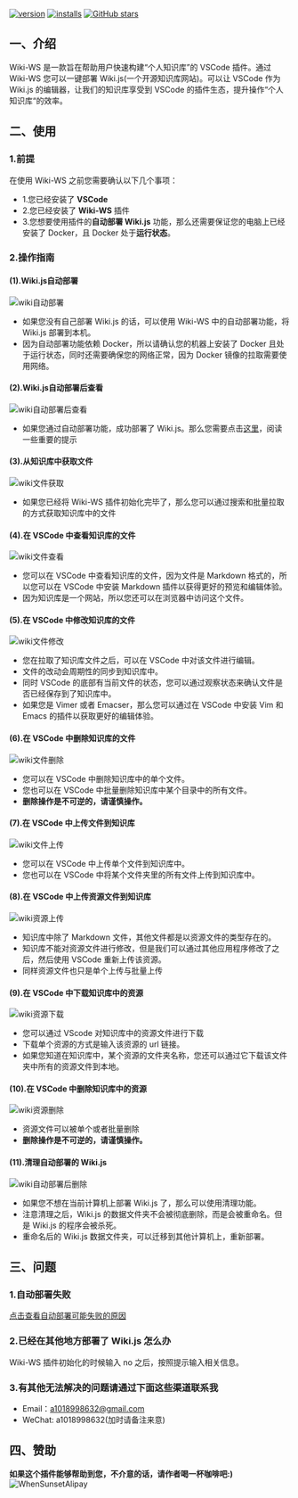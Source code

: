 [![version](https://img.shields.io/vscode-marketplace/v/WhenSunset.Wiki-ws.svg?style=flat-square&label=vscode%20marketplace)](https://marketplace.visualstudio.com/items?itemName=WhenSunset.Wiki-ws) [![installs](https://img.shields.io/vscode-marketplace/d/WhenSunset.Wiki-ws.svg?style=flat-square)](https://marketplace.visualstudio.com/items?itemName=WhenSunset.Wiki-ws) [![GitHub stars](https://img.shields.io/github/stars/PicGo/vs-picgo.svg?style=flat-square&label=github%20stars)](https://github.com/PicGo/vs-picgo)

## 一、介绍

Wiki-WS 是一款旨在帮助用户快速构建“个人知识库”的 VSCode 插件。通过 Wiki-WS 您可以一键部署 Wiki.js(一个开源知识库网站)。可以让 VSCode 作为 Wiki.js 的编辑器，让我们的知识库享受到 VSCode 的插件生态，提升操作“个人知识库“的效率。 

## 二、使用

### 1.前提

在使用 Wiki-WS 之前您需要确认以下几个事项：
- 1.您已经安装了 **VSCode**
- 2.您已经安装了 **Wiki-WS** 插件
- 3.您想要使用插件的**自动部署 Wiki.js** 功能，那么还需要保证您的电脑上已经安装了 Docker，且 Docker 处于**运行状态**。

### 2.操作指南

#### (1).Wiki.js自动部署
![wiki自动部署](https://cdn.jsdelivr.net/gh/whenSunSet/image-lib/wiki自动部署.gif)

- 如果您没有自己部署 Wiki.js 的话，可以使用 Wiki-WS 中的自动部署功能，将 Wiki.js 部署到本机。
- 因为自动部署功能依赖 Docker，所以请确认您的机器上安装了 Docker 且处于运行状态，同时还需要确保您的网络正常，因为 Docker 镜像的拉取需要使用网络。

#### (2).Wiki.js自动部署后查看
![wiki自动部署后查看](https://cdn.jsdelivr.net/gh/whenSunSet/image-lib/wiki自动部署后查看.gif)
- 如果您通过自动部署功能，成功部署了 Wiki.js。那么您需要点击[这里](http://wiki.heshixi.com/zh/Wiki-ws插件/重要提示)，阅读一些重要的提示

#### (3).从知识库中获取文件
![wiki文件获取](https://cdn.jsdelivr.net/gh/whenSunSet/image-lib/wiki文件获取.gif)
- 如果您已经将 Wiki-WS 插件初始化完毕了，那么您可以通过搜索和批量拉取的方式获取知识库中的文件

#### (4).在 VSCode 中查看知识库的文件
![wiki文件查看](https://cdn.jsdelivr.net/gh/whenSunSet/image-lib/wiki文件查看.gif)
- 您可以在 VSCode 中查看知识库的文件，因为文件是 Markdown 格式的，所以您可以在 VSCode 中安装 Markdown 插件以获得更好的预览和编辑体验。
- 因为知识库是一个网站，所以您还可以在浏览器中访问这个文件。

#### (5).在 VSCode 中修改知识库的文件
![wiki文件修改](https://cdn.jsdelivr.net/gh/whenSunSet/image-lib/wiki文件修改.gif)
- 您在拉取了知识库文件之后，可以在 VSCode 中对该文件进行编辑。
- 文件的改动会周期性的同步到知识库中。
- 同时 VSCode 的底部有当前文件的状态，您可以通过观察状态来确认文件是否已经保存到了知识库中。
- 如果您是 Vimer 或者 Emacser，那么您可以通过在 VSCode 中安装 Vim 和 Emacs 的插件以获取更好的编辑体验。

#### (6).在 VSCode 中删除知识库的文件
![wiki文件删除](https://github.com/whenSunSet/image-lib/blob/master/wiki文件删除.gif?raw=true)
- 您可以在 VSCode 中删除知识库中的单个文件。
- 您也可以在 VSCode 中批量删除知识库中某个目录中的所有文件。
- **删除操作是不可逆的，请谨慎操作。**

#### (7).在 VSCode 中上传文件到知识库
![wiki文件上传](https://github.com/whenSunSet/image-lib/blob/master/wiki文件上传.gif?raw=true)
- 您可以在 VSCode 中上传单个文件到知识库中。
- 您也可以在 VSCode 中将某个文件夹里的所有文件上传到知识库中。

#### (8).在 VSCode 中上传资源文件到知识库
![wiki资源上传](https://github.com/whenSunSet/image-lib/blob/master/wiki资源上传.gif?raw=true)
- 知识库中除了 Markdown 文件，其他文件都是以资源文件的类型存在的。
- 知识库不能对资源文件进行修改，但是我们可以通过其他应用程序修改了之后，然后使用 VSCode 重新上传该资源。
- 同样资源文件也只是单个上传与批量上传

#### (9).在 VSCode 中下载知识库中的资源
![wiki资源下载](https://github.com/whenSunSet/image-lib/blob/master/wiki资源下载.gif?raw=true)
- 您可以通过 VScode 对知识库中的资源文件进行下载
- 下载单个资源的方式是输入该资源的 url 链接。
- 如果您知道在知识库中，某个资源的文件夹名称，您还可以通过它下载该文件夹中所有的资源文件到本地。

#### (10).在 VSCode 中删除知识库中的资源
![wiki资源删除](https://github.com/whenSunSet/image-lib/blob/master/wiki资源删除.gif?raw=true)
- 资源文件可以被单个或者批量删除
- **删除操作是不可逆的，请谨慎操作。**

#### (11).清理自动部署的 Wiki.js
![wiki自动部署后删除](https://cdn.jsdelivr.net/gh/whenSunSet/image-lib/wiki自动部署后删除.gif)
- 如果您不想在当前计算机上部署 Wiki.js 了，那么可以使用清理功能。
- 注意清理之后，Wiki.js 的数据文件夹不会被彻底删除，而是会被重命名。但是 Wiki.js 的程序会被杀死。
- 重命名后的 Wiki.js 数据文件夹，可以迁移到其他计算机上，重新部署。 


## 三、问题

### 1.自动部署失败

[点击查看自动部署可能失败的原因](http://wiki.heshixi.com/zh/Wiki-ws插件/为什么会失败)

### 2.已经在其他地方部署了 Wiki.js 怎么办

Wiki-WS 插件初始化的时候输入 no 之后，按照提示输入相关信息。

### 3.有其他无法解决的问题请通过下面这些渠道联系我

- Email：a1018998632@gmail.com
- WeChat: a1018998632(加时请备注来意)

## 四、赞助

**如果这个插件能够帮助到您，不介意的话，请作者喝一杯咖啡吧:)**
![WhenSunsetAlipay](https://cdn.jsdelivr.net/gh/whenSunSet/image-lib/WhenSunsetAlipay.jpg)
